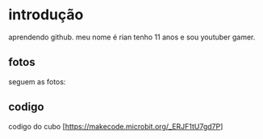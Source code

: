 # introdução
aprendendo github.
meu nome é rian tenho 11 anos e sou youtuber gamer.
## fotos 
seguem as fotos:


## codigo
codigo do cubo [https://makecode.microbit.org/_ERJF1tU7gd7P]
